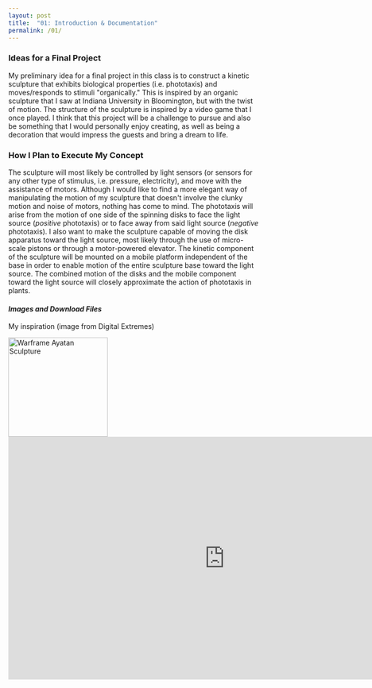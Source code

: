 ```yaml
---
layout: post
title:  "01: Introduction & Documentation"
permalink: /01/
---
```


### **Ideas for a Final Project**

My preliminary idea for a final project in this class is to construct a kinetic sculpture that exhibits biological properties (i.e. phototaxis) and moves/responds to stimuli "organically." This is inspired by an organic sculpture that I saw at Indiana University in Bloomington, but with the twist of motion. The structure of the sculpture is inspired by a video game that I once played. I think that this project will be a challenge to pursue and also be something that I would personally enjoy creating, as well as being a decoration that would impress the guests and bring a dream to life.

### **How I Plan to Execute My Concept**

The sculpture will most likely be controlled by light sensors (or sensors for any other type of stimulus, i.e. pressure, electricity), and move with the assistance of motors. Although I would like to find a more elegant way of manipulating the motion of my sculpture that doesn't involve the clunky motion and noise of motors, nothing has come to mind. The phototaxis will arise from the motion of one side of the spinning disks to face the light source (_positive_ phototaxis) or to face away from said light source (_negative_ phototaxis). I also want to make the sculpture capable of moving the disk apparatus toward the light source, most likely through the use of micro-scale pistons or through a motor-powered elevator. The kinetic component of the sculpture will be mounted on a mobile platform independent of the base in order to enable motion of the entire sculpture base toward the light source. The combined motion of the disks and the mobile component toward the light source will closely approximate the action of phototaxis in plants.

#### _Images and Download Files_

<!-- You can include comments that will not be translated to HTML -->

My inspiration (image from Digital Extremes)

<!-- Or, you can also directly include HTML, for example to make a split image -->

<div markdown =  "1" id = "image1">
<img src="inspiration.jpg" alt="Warframe Ayatan Sculpture" style="height: 200px; max-width: 48%">


<!-- You can also use HTML tags to include a video -->
<iframe id="inspiration1" width="869" height="489"
src="https://www.youtube.com/embed/VLnrazua72g" frameborder="0" allow="accelerometer; autoplay; encrypted-media; gyroscope; picture-in-picture" allowfullscreen>
</iframe>
</div>
